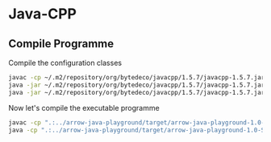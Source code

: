 # Java-CPP

## Compile Programme

Compile the configuration classes

```bash
javac -cp ~/.m2/repository/org/bytedeco/javacpp/1.5.7/javacpp-1.5.7.jar CDataJavaConfig.java
java -jar ~/.m2/repository/org/bytedeco/javacpp/1.5.7/javacpp-1.5.7.jar CDataJavaConfig.java
java -jar ~/.m2/repository/org/bytedeco/javacpp/1.5.7/javacpp-1.5.7.jar CDataJavaToCppExample.java
```

Now let's compile the executable programme

```bash
javac -cp ".:../arrow-java-playground/target/arrow-java-playground-1.0-SNAPSHOT.jar" TestCDataInterface.java
java -cp ".:../arrow-java-playground/target/arrow-java-playground-1.0-SNAPSHOT.jar" TestCDataInterface
```
